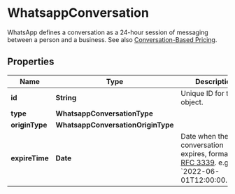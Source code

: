 

# WhatsappConversation

WhatsApp defines a conversation as a 24-hour session of messaging between a person and a business. See also [Conversation-Based Pricing](https://developers.facebook.com/docs/whatsapp/pricing).

## Properties

| Name | Type | Description | Notes |
|------------ | ------------- | ------------- | -------------|
|**id** | **String** | Unique ID for the object. |  [optional] |
|**type** | **WhatsappConversationType** |  |  [optional] |
|**originType** | **WhatsappConversationOriginType** |  |  [optional] |
|**expireTime** | **Date** | Date when the conversation expires, formatted in [RFC 3339](https://datatracker.ietf.org/doc/html/rfc3339). e.g., &#x60;2022-06-01T12:00:00.000Z&#x60;. |  [optional] |



